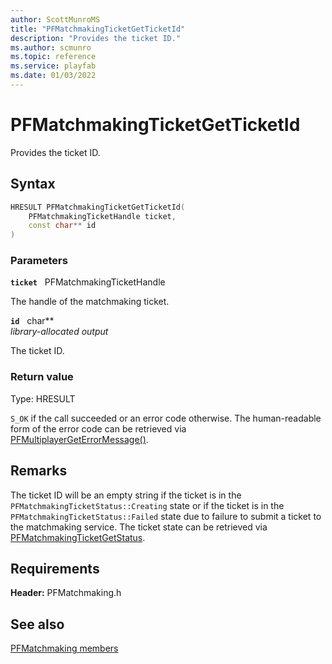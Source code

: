 ```yaml
---
author: ScottMunroMS
title: "PFMatchmakingTicketGetTicketId"
description: "Provides the ticket ID."
ms.author: scmunro
ms.topic: reference
ms.service: playfab
ms.date: 01/03/2022
---
```


# PFMatchmakingTicketGetTicketId  

Provides the ticket ID.  

## Syntax  
  
```cpp
HRESULT PFMatchmakingTicketGetTicketId(  
    PFMatchmakingTicketHandle ticket,  
    const char** id  
)  
```  
  
### Parameters  
  
**`ticket`** &nbsp; PFMatchmakingTicketHandle  
  
The handle of the matchmaking ticket.  
  
**`id`** &nbsp; char**  
*library-allocated output*  
  
The ticket ID.  
  
  
### Return value
Type: HRESULT
  
```S_OK``` if the call succeeded or an error code otherwise. The human-readable form of the error code can be retrieved via [PFMultiplayerGetErrorMessage()](../../pfmultiplayer/functions/pfmultiplayergeterrormessage.md).
  
## Remarks  
  
The ticket ID will be an empty string if the ticket is in the ```PFMatchmakingTicketStatus::Creating``` state or if the ticket is in the ```PFMatchmakingTicketStatus::Failed``` state due to failure to submit a ticket to the matchmaking service. The ticket state can be retrieved via [PFMatchmakingTicketGetStatus](pfmatchmakingticketgetstatus.md).
  
## Requirements  
  
**Header:** PFMatchmaking.h
  
## See also  
[PFMatchmaking members](../pfmatchmaking_members.md)  

  
  
